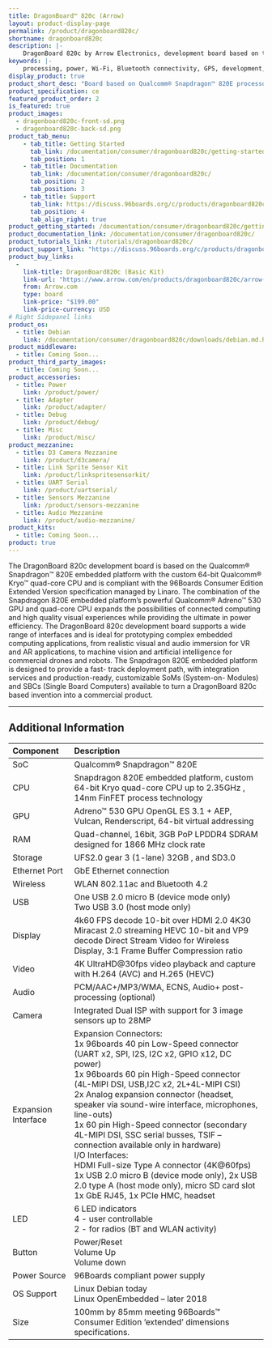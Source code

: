 ```yaml
---
title: DragonBoard™ 820c (Arrow)
layout: product-display-page
permalink: /product/dragonboard820c/
shortname: dragonboard820c
description: |-
    DragonBoard 820c by Arrow Electronics, development board based on the top-tier Qualcomm® Snapdragon™ 820E processor. Low-Cost Product Development Platform
keywords: |-
    processing, power, Wi-Fi, Bluetooth connectivity, GPS, development, board, mid-tier, Qualcomm, Snapdragon 410, processor, low cost, Product, Development, Platform
display_product: true
product_short_desc: "Board based on Qualcomm® Snapdragon™ 820E processor and it's the size of a credit card."
product_specification: ce
featured_product_order: 2
is_featured: true
product_images:
  - dragonboard820c-front-sd.png
  - dragonboard820c-back-sd.png
product_tab_menu:
    - tab_title: Getting Started
      tab_link: /documentation/consumer/dragonboard820c/getting-started/
      tab_position: 1
    - tab_title: Documentation
      tab_link: /documentation/consumer/dragonboard820c/
      tab_position: 2
      tab_position: 3
    - tab_title: Support
      tab_link: https://discuss.96boards.org/c/products/dragonboard820c/
      tab_position: 4
      tab_align_right: true
product_getting_started: /documentation/consumer/dragonboard820c/getting-started/
product_documentation_link: /documentation/consumer/dragonboard820c/
product_tutorials_link: /tutorials/dragonboard820c/
product_support_link: "https://discuss.96boards.org/c/products/dragonboard820c/"
product_buy_links:
  -
    link-title: DragonBoard820c (Basic Kit)
    link-url: "https://www.arrow.com/en/products/dragonboard820c/arrow-development-tools"
    from: Arrow.com
    type: board
    link-price: "$199.00"
    link-price-currency: USD
# Right Sidepanel links
product_os:
  - title: Debian
    link: /documentation/consumer/dragonboard820c/downloads/debian.md.html
product_middleware:
  - title: Coming Soon...
product_third_party_images:
  - title: Coming Soon...
product_accessories:
  - title: Power
    link: /product/power/
  - title: Adapter
    link: /product/adapter/
  - title: Debug
    link: /product/debug/
  - title: Misc
    link: /product/misc/
product_mezzanine:
  - title: D3 Camera Mezzanine
    link: /product/d3camera/
  - title: Link Sprite Sensor Kit
    link: /product/linkspritesensorkit/
  - title: UART Serial
    link: /product/uartserial/
  - title: Sensors Mezzanine
    link: /product/sensors-mezzanine
  - title: Audio Mezzanine
    link: /product/audio-mezzanine/
product_kits:
  - title: Coming Soon...
product: true
---
```

The DragonBoard 820c development board is based on the Qualcomm® Snapdragon™ 820E embedded
platform with the custom 64-bit Qualcomm® Kryo™ quad-core CPU and is compliant with the 96Boards
Consumer Edition Extended Version specification managed by Linaro. The combination of the
Snapdragon 820E embedded platform’s powerful Qualcomm® Adreno™ 530 GPU and quad-core CPU
expands the possibilities of connected computing and high quality visual experiences while providing the
ultimate in power efficiency. The DragonBoard 820c development board supports a wide range of
interfaces and is ideal for prototyping complex embedded computing applications, from realistic visual
and audio immersion for VR and AR applications, to machine vision and artificial intelligence for
commercial drones and robots. The Snapdragon 820E embedded platform is designed to provide a fast-
track deployment path, with integration services and production-ready, customizable SoMs (System-on-
Modules) and SBCs (Single Board Computers) available to turn a DragonBoard 820c based invention into
a commercial product.

***

## Additional Information

|   Component          |   Description                                                                  |
|:---------------------|:-------------------------------------------------------------------------------|
|  SoC                 | Qualcomm® Snapdragon™ 820E                                                     |
|  CPU                 | Snapdragon 820E embedded platform, custom 64-bit Kryo quad-core CPU up to 2.35GHz , 14nm FinFET process technology                                                  |
|  GPU                 | Adreno™ 530 GPU OpenGL ES 3.1 + AEP, Vulcan, Renderscript, 64-bit virtual addressing                                                                                  |
|  RAM                 | Quad-channel, 16bit, 3GB PoP LPDDR4 SDRAM designed for 1866 MHz clock rate                                              |
|  Storage             | UFS2.0 gear 3 (1-lane) 32GB , and SD3.0                                              |
|  Ethernet Port       | GbE Ethernet connection                                                        |
|  Wireless            | WLAN 802.11ac and Bluetooth 4.2                                                |
|  USB                 | One USB 2.0 micro B (device mode only)<br>Two USB 3.0 (host mode only)                                                                 |
|  Display             | 4k60 FPS decode 10-bit over HDMI 2.0 4K30<br>Miracast 2.0 streaming HEVC 10-bit and VP9<br>decode Direct Stream Video for Wireless<br>Display, 3:1 Frame Buffer Compression ratio       |
|  Video               | 4K UltraHD@30fps video playback and capture with H.264 (AVC) and H.265 (HEVC)  |
|  Audio               | PCM/AAC+/MP3/WMA, ECNS, Audio+ post-processing (optional)                      |
|  Camera              | Integrated Dual ISP with support for 3 image sensors up to 28MP                |
|  Expansion Interface | Expansion Connectors:<br>1x 96boards 40 pin Low-Speed connector (UART x2, SPI, I2S, I2C x2, GPIO x12, DC power)<br>1x 96boards 60 pin High-Speed connector (4L-MIPI DSI, USB,I2C x2, 2L+4L-MIPI CSI)<br>2x Analog expansion connector (headset, speaker via sound-wire interface, microphones, line-outs)<br>1x 60 pin High-Speed connector (secondary 4L-MIPI DSI, SSC serial busses, TSIF – connection available only in hardware)<br>I/O Interfaces:<br>HDMI Full-size Type A connector (4K@60fps)<br>1x USB 2.0 micro B (device mode only), 2x USB 2.0 type A (host mode only), micro SD card slot<br>1x GbE RJ45, 1x PCIe HMC, headset                                                |
|  LED                 | 6 LED indicators<br>4 - user controllable<br>2 - for radios (BT and WLAN activity) |
|  Button              | Power/Reset<br>Volume Up<br>Volume down                                                                   |
|  Power Source        | 96Boards compliant power supply                  |
|  OS Support          | Linux Debian today<br>Linux OpenEmbedded – later 2018                          |
|  Size                | 100mm by 85mm meeting 96Boards™ Consumer Edition ’extended’ dimensions specifications.               |
